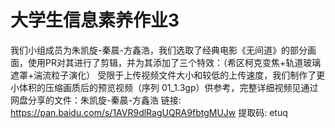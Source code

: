 # 大学生信息素养作业3
我们小组成员为朱凯旋-秦晨-方鑫浩，我们选取了经典电影《无间道》的部分画面，使用PR对其进行了剪辑，并为其添加了三个特效：（希区柯克变焦+轨道玻璃遮罩+湍流粒子演化）
受限于上传视频文件大小和较低的上传速度，我们制作了更小体积的压缩画质后的预览视频（序列 01_1.3gp）供参考，完整详细视频见通过网盘分享的文件：朱凯旋-秦晨-方鑫浩
链接: https://pan.baidu.com/s/1AVR9dlRagUQRA9fbtgMUJw 提取码: etuq
